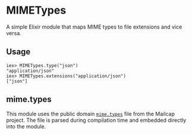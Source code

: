 # MIMETypes

A simple Elixir module that maps MIME types to file extensions and vice
versa.

## Usage

```iex
iex> MIMETypes.type("json")
"application/json"
iex> MIMETypes.extensions("application/json")
["json"]
```

## mime.types

This module uses the public domain [`mime.types`][1] file from the
Mailcap project. The file is parsed during compilation time and
embedded directly into the module.

[1]: https://git.fedorahosted.org/cgit/mailcap.git/plain/mime.types
